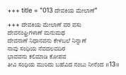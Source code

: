 +++
title = "013 ದೇವಕಿಯ ಮೇಲಾಣೆ"

+++
ದೇವಕಿಯ ಮೇಲಾಣೆ ವರ ವಸು   
ದೇವನಂಘ್ರಿಗಳಾಣೆ ಮನುಮಥ   
ದೇವನಾಣೆ ನಿಧಾನವನು ಕೇಳಬಲೆ ನಿನ್ನಾಣೆ   
ನಾವು ಸಂಧಿಯ ನೆವದಲವದಿರ   
ಭಾವವನು ಕಲಿಮಾಡಿ ಕೋಪವ   
ತೀವಿ ಸಂಧಿಯ ಮುರಿದು ಬಹೆವಿದ ನಂಬು ನೀನೆಂದ   ॥13॥